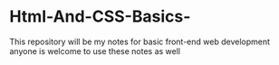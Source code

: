 # Html-And-CSS-Basics-
This repository will be my notes for basic front-end web development anyone is welcome to use these notes as well
